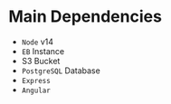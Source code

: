 # Main Dependencies

- `Node` v14
- `EB` Instance
- S3 Bucket
- `PostgreSQL` Database
- `Express`
- `Angular` 
